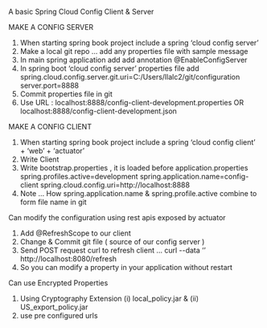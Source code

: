 A basic Spring Cloud Config Client & Server

MAKE A CONFIG SERVER
1) When starting spring book project include a spring ‘cloud config server’
2) Make a local git repo … add any properties file with sample message
3) In main spring application add add annotation @EnableConfigServer
4) In spring boot ‘cloud config server’ properties file add 
spring.cloud.config.server.git.uri=C:/Users/llalc2/git/configuration
server.port=8888
5) Commit properties file in git
6) Use URL : localhost:8888/config-client-development.properties OR localhost:8888/config-client-development.json

MAKE A CONFIG CLIENT
1) When starting spring book project include a spring ‘cloud config client’ + ‘web’ + ‘actuator’
2) Write Client
3) Write bootstrap.properties , it is loaded before application.properties
spring.profiles.active=development
spring.application.name=config-client
spring.cloud.config.uri=http://localhost:8888
4) Note … How spring.application.name & spring.profile.active combine to form file name in git
 
Can modify the configuration using rest apis exposed by actuator
1) Add @RefreshScope to our client
2) Change & Commit git file ( source of our config server ) 
3) Send POST request curl to refresh client … curl --data ‘’ http://localhost:8080/refresh
4) So you can modify a property in your application without restart
 
Can use Encrypted Properties
1) Using Cryptography Extension (i) local_policy.jar & (ii) US_export_policy.jar
2) use pre configured urls